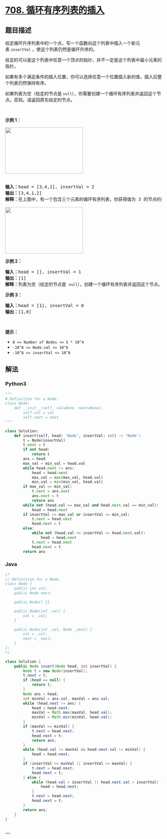 # [708. 循环有序列表的插入](https://leetcode-cn.com/problems/insert-into-a-sorted-circular-linked-list)



## 题目描述

<!-- 这里写题目描述 -->

<p>给定循环升序列表中的一个点，写一个函数向这个列表中插入一个新元素 <code>insertVal</code> ，使这个列表仍然是循环升序的。</p>

<p>给定的可以是这个列表中任意一个顶点的指针，并不一定是这个列表中最小元素的指针。</p>

<p>如果有多个满足条件的插入位置，你可以选择任意一个位置插入新的值，插入后整个列表仍然保持有序。</p>

<p>如果列表为空（给定的节点是 <code>null</code>），你需要创建一个循环有序列表并返回这个节点。否则。请返回原先给定的节点。</p>

<p> </p>

<p><strong>示例 1：</strong></p>
<img alt="" src="https://assets.leetcode.com/uploads/2019/01/19/example_1_before_65p.jpg" style="height: 149px; width: 250px;" /><br />
 
<pre>
<strong>输入：</strong>head = [3,4,1], insertVal = 2
<strong>输出：</strong>[3,4,1,2]
<strong>解释：</strong>在上图中，有一个包含三个元素的循环有序列表，你获得值为 3 的节点的指针，我们需要向表中插入元素 2 。新插入的节点应该在 1 和 3 之间，插入之后，整个列表如上图所示，最后返回节点 3 。

<img alt="" src="https://assets.leetcode.com/uploads/2019/01/19/example_1_after_65p.jpg" style="height: 149px; width: 250px;" />
</pre>

<p><strong>示例 2：</strong></p>

<pre>
<strong>输入：</strong>head = [], insertVal = 1
<strong>输出：</strong>[1]
<strong>解释：</strong>列表为空（给定的节点是 <code>null</code>），创建一个循环有序列表并返回这个节点。
</pre>

<p><strong>示例 3：</strong></p>

<pre>
<strong>输入：</strong>head = [1], insertVal = 0
<strong>输出：</strong>[1,0]
</pre>

<p> </p>

<p><strong>提示：</strong></p>

<ul>
	<li><code>0 <= Number of Nodes <= 5 * 10^4</code></li>
	<li><code><font face="monospace">-10^6 <= Node.val <= 10^6</font></code></li>
	<li><code>-10^6 <= insertVal <= 10^6</code></li>
</ul>


## 解法

<!-- 这里可写通用的实现逻辑 -->

<!-- tabs:start -->

### **Python3**

<!-- 这里可写当前语言的特殊实现逻辑 -->

```python
"""
# Definition for a Node.
class Node:
    def __init__(self, val=None, next=None):
        self.val = val
        self.next = next
"""

class Solution:
    def insert(self, head: 'Node', insertVal: int) -> 'Node':
        t = Node(insertVal)
        t.next = t
        if not head:
            return t
        ans = head
        max_val = min_val = head.val
        while head.next != ans:
            head = head.next
            max_val = max(max_val, head.val)
            min_val = min(min_val, head.val)
        if max_val == min_val:
            t.next = ans.next
            ans.next = t
            return ans
        while not (head.val == max_val and head.next.val == min_val):
            head = head.next
        if insertVal >= max_val or insertVal <= min_val:
            t.next = head.next
            head.next = t
        else:
            while not (head.val <= insertVal <= head.next.val):
                head = head.next
            t.next = head.next
            head.next = t    
        return ans
```

### **Java**

<!-- 这里可写当前语言的特殊实现逻辑 -->

```java
/*
// Definition for a Node.
class Node {
    public int val;
    public Node next;

    public Node() {}

    public Node(int _val) {
        val = _val;
    }

    public Node(int _val, Node _next) {
        val = _val;
        next = _next;
    }
};
*/

class Solution {
    public Node insert(Node head, int insertVal) {
        Node t = new Node(insertVal);
        t.next = t;
        if (head == null) {
            return t;
        }
        Node ans = head;
        int minVal = ans.val, maxVal = ans.val;
        while (head.next != ans) {
            head = head.next;
            maxVal = Math.max(maxVal, head.val);
            minVal = Math.min(minVal, head.val);
        }
        if (maxVal == minVal) {
            t.next = head.next;
            head.next = t;
            return ans;
        }
        while (head.val != maxVal && head.next.val != minVal) {
            head = head.next;
        }
        if (insertVal <= minVal || insertVal >= maxVal) {
            t.next = head.next;
            head.next = t;
        } else {
            while (head.val > insertVal || head.next.val < insertVal) {
                head = head.next;
            }
            t.next = head.next;
            head.next = t;
        }
        return ans;
    }
}
```

### **...**

```

```

<!-- tabs:end -->
